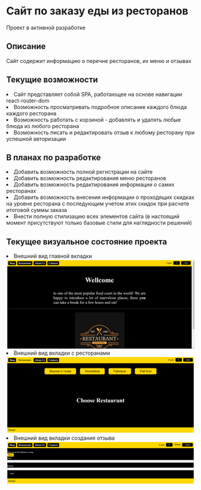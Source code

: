 # Сайт по заказу еды из ресторанов
Проект в активной разработке

<h2>Описание</h2>
<p>Сайт содержит информацию о перечне ресторанов, их меню и отзывах</p>

<h2>Текущие возможности</h2>
<li>Сайт представляет собой SPA, работающее на основе навигации react-router-dom</li>
<li>Возможность просматривать подробное описание каждого блюда каждого ресторана</li>
<li>Возможность работать с корзиной - добавлять и удалять любые блюда из любого ресторана</li>
<li>Возможность писать и редактировать отзыв к любому ресторану при успешной авторизации</li>

<h2>В планах по разработке</h2>
<li>Добавить возможность полной регистрации на сайте</li>
<li>Добавить возможность редактирования меню ресторанов</li>
<li>Добавить возможность редактирования информации о самих ресторанах</li>
<li>Добавить возможность внесения информации о проходящих скидках на уровне ресторана с последующим учетом этих скидок при расчете итоговой суммы заказа</li>
<li>Внести полную стилизацию всех элементов сайта (в настоящий момент присутствуют только базовые стили для наглядности решений)</li>

<h2>Текущее визуальное состояние проекта</h2>

<li>Внешний вид главной вкладки</li>

<img src='https://github.com/RareMashiro/ReactCourse/blob/main-hw/images/mainPage.png'/>

<li>Внешний вид вкладки с ресторанами</li>

<img src='https://github.com/RareMashiro/ReactCourse/blob/main-hw/images/restaurantPage.png'/>

<li>Внешний вид вкладки создания отзыва</li>

<img src='https://github.com/RareMashiro/ReactCourse/blob/main-hw/images/reviewPage.png'/>




